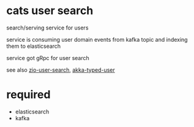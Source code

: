 # cats user search

search/serving service for users 

service is consuming user domain events from kafka topic and indexing them to elasticsearch

service got gRpc for user search

see also [zio-user-search](https://github.com/justcoon/zio-user-search), [akka-typed-user](https://github.com/justcoon/akka-typed-user)

# required

* elasticsearch
* kafka